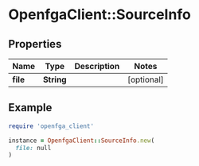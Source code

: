 # OpenfgaClient::SourceInfo

## Properties

| Name | Type | Description | Notes |
| ---- | ---- | ----------- | ----- |
| **file** | **String** |  | [optional] |

## Example

```ruby
require 'openfga_client'

instance = OpenfgaClient::SourceInfo.new(
  file: null
)
```

